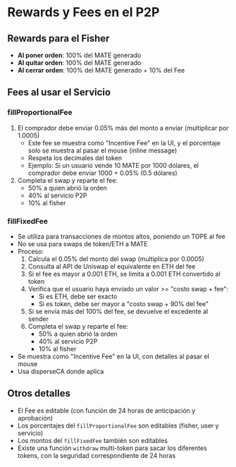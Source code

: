 # Rewards y Fees en el P2P

## Rewards para el Fisher

- **Al poner orden**: 100% del MATE generado
- **Al quitar orden**: 100% del MATE generado
- **Al cerrar orden**: 100% del MATE generado + 10% del Fee

## Fees al usar el Servicio

### fillProportionalFee

1. El comprador debe enviar 0.05% más del monto a enviar (multiplicar por 1.0005)
   - Este fee se muestra como "Incentive Fee" en la UI, y el porcentaje solo se muestra al pasar el mouse (inline message)
   - Respeta los decimales del token
   - Ejemplo: Si un usuario vende 10 MATE por 1000 dólares, el comprador debe enviar 1000 + 0.05% (0.5 dólares)
2. Completa el swap y reparte el fee:
   - 50% a quien abrió la orden
   - 40% al servicio P2P
   - 10% al fisher

### fillFixedFee

- Se utiliza para transacciones de montos altos, poniendo un TOPE al fee
- No se usa para swaps de token/ETH a MATE
- Proceso:
  1. Calcula el 0.05% del monto del swap (multiplica por 0.0005)
  2. Consulta al API de Uniswap el equivalente en ETH del fee
  3. Si el fee es mayor a 0.001 ETH, se limita a 0.001 ETH convertido al token
  4. Verifica que el usuario haya enviado un valor >= "costo swap + fee":
     - Si es ETH, debe ser exacto
     - Si es token, debe ser mayor a "costo swap + 90% del fee"
  5. Si se envía más del 100% del fee, se devuelve el excedente al sender
  6. Completa el swap y reparte el fee:
     - 50% a quien abrió la orden
     - 40% al servicio P2P
     - 10% al fisher
- Se muestra como "Incentive Fee" en la UI, con detalles al pasar el mouse
- Usa disperseCA donde aplica

## Otros detalles

- El Fee es editable (con función de 24 horas de anticipación y aprobación)
- Los porcentajes del `fillProportionalFee` son editables (fisher, user y servicio)
- Los montos del `fillFixedFee` también son editables
- Existe una función `withdraw` multi-token para sacar los diferentes tokens, con la seguridad correspondiente de 24 horas
